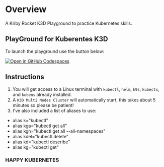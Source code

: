 # Overview
A Kirby Rocket K3D Playground to practice Kubernetes skills.

## PlayGround for Kuberentes K3D

To launch the playground use the button below:

[![Open in GitHub Codespaces](https://github.com/codespaces/badge.svg)](https://github.com/codespaces/new?hide_repo_select=true&ref=main&repo=740106147&skip_quickstart=true&machine=standardLinux32gb&devcontainer_path=.devcontainer%2Fdevcontainer.json&geo=SoutheastAsia)

## Instructions

1. You will get access to a Linux terminal with `kubectl`, `helm`, `k9s`, `kubectx`, and `kubens` already installed.
2. A `K3D Multi Nodes Cluster` will automatically start, this takes about 5 minutes so please be patient!
3. I've also included a list of aliases to use:
- alias k="kubectl"
- alias kga="kubectl get all"
- alias kgn="kubectl get all --all-namespaces"
- alias kdel="kubectl delete"
- alias kd="kubectl describe"
- alias kg="kubectl get"

### HAPPY KUBERNETES ###
